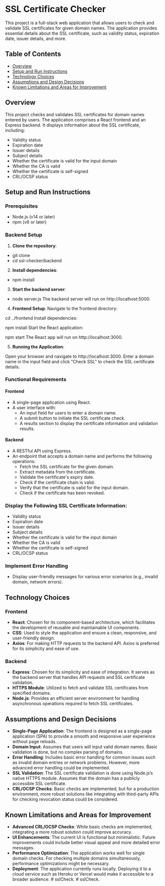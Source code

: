 # SSL Certificate Checker

This project is a full-stack web application that allows users to check and validate SSL certificates for given domain names. The application provides essential details about the SSL certificate, such as validity status, expiration date, issuer details, and more.

## Table of Contents
- [Overview](#overview)
- [Setup and Run Instructions](#setup-and-run-instructions)
- [Technology Choices](#technology-choices)
- [Assumptions and Design Decisions](#assumptions-and-design-decisions)
- [Known Limitations and Areas for Improvement](#known-limitations-and-areas-for-improvement)


## Overview

This project checks and validates SSL certificates for domain names entered by users. The application comprises a React frontend and an Express backend. It displays information about the SSL certificate, including:
- Validity status
- Expiration date
- Issuer details
- Subject details
- Whether the certificate is valid for the input domain
- Whether the CA is valid
- Whether the certificate is self-signed
- CRL/OCSP status

## Setup and Run Instructions

### Prerequisites
- Node.js (v14 or later)
- npm (v6 or later)

### Backend Setup

1. **Clone the repository**:

- git clone <repository-url>
- cd ssl-checker/backend

2. **Install dependencies**:

- npm install

3. **Start the backend server**:

- node server.js
The backend server will run on http://localhost:5000.

4. **Frontend Setup**:
Navigate to the frontend directory:

cd ../frontend
Install dependencies:


npm install
Start the React application:

npm start
The React app will run on http://localhost:3000.

5. **Running the Application**:

Open your browser and navigate to http://localhost:3000.
Enter a domain name in the input field and click "Check SSL" to check the SSL certificate details.


### Functional Requirements

#### Frontend
- A single-page application using React.
- A user interface with:
  - An input field for users to enter a domain name.
  - A submit button to initiate the SSL certificate check.
  - A results section to display the certificate information and validation results.

#### Backend
- A RESTful API using Express.
- An endpoint that accepts a domain name and performs the following operations:
  - Fetch the SSL certificate for the given domain.
  - Extract metadata from the certificate.
  - Validate the certificate's expiry date.
  - Check if the certificate chain is valid.
  - Verify that the certificate is valid for the input domain.
  - Check if the certificate has been revoked.

### Display the Following SSL Certificate Information:
- Validity status
- Expiration date
- Issuer details
- Subject details
- Whether the certificate is valid for the input domain
- Whether the CA is valid
- Whether the certificate is self-signed
- CRL/OCSP status

### Implement Error Handling
- Display user-friendly messages for various error scenarios (e.g., invalid domain, network errors).

## Technology Choices

### Frontend
- **React**: Chosen for its component-based architecture, which facilitates the development of reusable and maintainable UI components.
- **CSS**: Used to style the application and ensure a clean, responsive, and user-friendly design.
- **Axios**: For making HTTP requests to the backend API. Axios is preferred for its simplicity and ease of use.

### Backend
- **Express**: Chosen for its simplicity and ease of integration. It serves as the backend server that handles API requests and SSL certificate validation.
- **HTTPS Module**: Utilized to fetch and validate SSL certificates from specified domains.
- **Node.js**: Provides an efficient server environment for handling asynchronous operations required to fetch SSL certificates.

## Assumptions and Design Decisions

- **Single-Page Application**: The frontend is designed as a single-page application (SPA) to provide a smooth and responsive user experience without page reloads.
- **Domain Input**: Assumes that users will input valid domain names. Basic validation is done, but no complex parsing of domains.
- **Error Handling**: Includes basic error handling for common issues such as invalid domain entries or network problems. However, more advanced error handling could be implemented.
- **SSL Validation**: The SSL certificate validation is done using Node.js’s native HTTPS module. Assumes that the domain has a publicly accessible SSL certificate.
- **CRL/OCSP Checks**: Basic checks are implemented, but for a production environment, more robust solutions like integrating with third-party APIs for checking revocation status could be considered.

## Known Limitations and Areas for Improvement

- **Advanced CRL/OCSP Checks**: While basic checks are implemented, integrating a more robust solution could improve accuracy.
- **UI Enhancements**: The current UI is functional but minimalistic. Future improvements could include better visual appeal and more detailed error messages.
- **Performance Optimization**: The application works well for single domain checks. For checking multiple domains simultaneously, performance optimizations might be necessary.
- **Deployment**: The application currently runs locally. Deploying it to a cloud service such as Heroku or Vercel would make it accessible to a broader audience.
#   s s l C h e c k .  
 #   s s l C h e c k .  
 